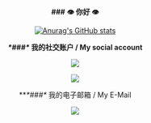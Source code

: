 <div align="center">

**###** **👁 你好 👁**

<!--



**Flame-Y/Flame-Y** is a ✨ _special_ ✨ repository because its `README.md` (this file) appears on your GitHub profile.

Here are some ideas to get you started:

\- 🔭 I’m currently working on ...

\- 🌱 I’m currently learning ...

\- 👯 I’m looking to collaborate on ...

\- 🤔 I’m looking for help with ...

\- 💬 Ask me about ...

\- 📫 How to reach me: ...

\- 😄 Pronouns: ...

\- ⚡ Fun fact: ...

-->

[![Anurag's GitHub stats](https://github-readme-stats.vercel.app/api?username=Flame-Y)](https://github.com/anuraghazra/github-readme-stats)



***\*###\** 我的社交账户 / My social account**

[![](https://img.shields.io/badge/Flame_Y-blue?style=flat-square&logo=telegram&logoColor=blue)](https://t.me/Flame_Y)

[![](https://img.shields.io/badge/BiliBili-169fe6?style=flat-square&logo=bilibili&logoColor=white)](https://space.bilibili.com/22932134)

***\*###\** 我的电子邮箱 / My E-Mail

[![](https://img.shields.io/badge/FlameY-@qq.com-skyblue?style=flat-square)](mailto:1248993272@qq.com)
